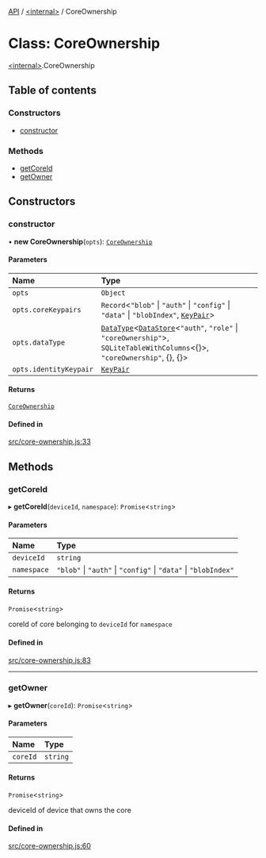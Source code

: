 [API](../README.md) / [\<internal\>](../modules/internal_.md) / CoreOwnership

# Class: CoreOwnership

[\<internal\>](../modules/internal_.md).CoreOwnership

## Table of contents

### Constructors

- [constructor](internal_.CoreOwnership.md#constructor)

### Methods

- [getCoreId](internal_.CoreOwnership.md#getcoreid)
- [getOwner](internal_.CoreOwnership.md#getowner)

## Constructors

### constructor

• **new CoreOwnership**(`opts`): [`CoreOwnership`](internal_.CoreOwnership.md)

#### Parameters

| Name | Type |
| :------ | :------ |
| `opts` | `Object` |
| `opts.coreKeypairs` | `Record`\<``"blob"`` \| ``"auth"`` \| ``"config"`` \| ``"data"`` \| ``"blobIndex"``, [`KeyPair`](../modules/internal_.md#keypair)\> |
| `opts.dataType` | [`DataType`](internal_.DataType.md)\<[`DataStore`](internal_.DataStore.md)\<``"auth"``, ``"role"`` \| ``"coreOwnership"``\>, `SQLiteTableWithColumns`\<{}\>, ``"coreOwnership"``, {}, {}\> |
| `opts.identityKeypair` | [`KeyPair`](../modules/internal_.md#keypair) |

#### Returns

[`CoreOwnership`](internal_.CoreOwnership.md)

#### Defined in

[src/core-ownership.js:33](https://github.com/digidem/mapeo-core-next/blob/315dc9781d8d2f74f17b1fd651a3ae81272b7fac/src/core-ownership.js#L33)

## Methods

### getCoreId

▸ **getCoreId**(`deviceId`, `namespace`): `Promise`\<`string`\>

#### Parameters

| Name | Type |
| :------ | :------ |
| `deviceId` | `string` |
| `namespace` | ``"blob"`` \| ``"auth"`` \| ``"config"`` \| ``"data"`` \| ``"blobIndex"`` |

#### Returns

`Promise`\<`string`\>

coreId of core belonging to `deviceId` for `namespace`

#### Defined in

[src/core-ownership.js:83](https://github.com/digidem/mapeo-core-next/blob/315dc9781d8d2f74f17b1fd651a3ae81272b7fac/src/core-ownership.js#L83)

___

### getOwner

▸ **getOwner**(`coreId`): `Promise`\<`string`\>

#### Parameters

| Name | Type |
| :------ | :------ |
| `coreId` | `string` |

#### Returns

`Promise`\<`string`\>

deviceId of device that owns the core

#### Defined in

[src/core-ownership.js:60](https://github.com/digidem/mapeo-core-next/blob/315dc9781d8d2f74f17b1fd651a3ae81272b7fac/src/core-ownership.js#L60)
